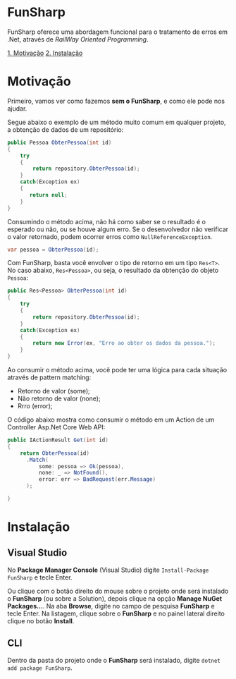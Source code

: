 # FunSharp

FunSharp oferece uma abordagem funcional para o tratamento de erros em .Net, através de *RailWay Oriented Programming*. 

[1. Motivação](#motivacao)
[2. Instalação](#instalacao)

# Motivação

Primeiro, vamos ver como fazemos **sem o FunSharp**, e como ele pode nos ajudar.

Segue abaixo o exemplo de um método muito comum em qualquer projeto, a obtenção de dados de um repositório:

```csharp
public Pessoa ObterPessoa(int id)
{
    try
    {
        return repository.ObterPessoa(id);
    }
    catch(Exception ex)
    {
       return null;
    }
}
```
Consumindo o método acima, não há como saber se o resultado é o esperado ou não, ou se houve algum erro. Se o desenvolvedor não verificar o valor retornado, podem ocorrer erros como `NullReferenceException`.

```csharp
var pessoa = ObterPessoa(id);
```

Com FunSharp, basta você envolver o tipo de retorno em um tipo `Res<T>`. No caso abaixo, `Res<Pessoa>`, ou seja, o resultado da obtenção do objeto `Pessoa`:

```csharp
public Res<Pessoa> ObterPessoa(int id)
{
    try
    {
        return repository.ObterPessoa(id);
    }
    catch(Exception ex)
    {
        return new Error(ex, "Erro ao obter os dados da pessoa.");
    }
}
```

Ao consumir o método acima, você pode ter uma lógica para cada situação através de pattern matching:
- Retorno de valor (some);
- Não retorno de valor (none);
- Rrro (error);

O código abaixo mostra como consumir o método em um Action de um Controller Asp.Net Core Web API:

```csharp
public IActionResult Get(int id)
{
    return ObterPessoa(id)
      .Match(
          some: pessoa => Ok(pessoa),
          none: _ => NotFound(),
          error: err => BadRequest(err.Message)
      );

}
```

# Instalação

## Visual Studio

No **Package Manager Console** (Visual Studio) digite `Install-Package FunSharp` e tecle Enter.

Ou clique com o botão direito do mouse sobre o projeto onde será instalado o **FunSharp** (ou sobre a Solution), depois clique na opção **Manage NuGet Packages...**. Na aba **Browse**, digite no campo de pesquisa **FunSharp** e tecle Enter. Na listagem, clique sobre o **FunSharp** e no painel lateral direito clique no botão **Install**.

## CLI

Dentro da pasta do projeto onde o **FunSharp** será instalado, digite `dotnet add package FunSharp`.
